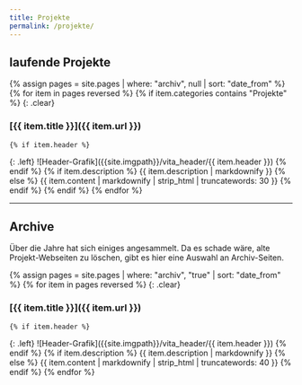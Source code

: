 ```yaml
---
title: Projekte
permalink: /projekte/
---
```


## laufende Projekte

{% assign pages = site.pages | where: "archiv", null | sort: "date_from" %}
{% for item in pages reversed %}
	{% if item.categories contains "Projekte" %}
{: .clear}
### [{{ item.title }}]({{ item.url }})
	{% if item.header %}
{: .left}
![Header-Grafik]({{site.imgpath}}/vita_header/{{ item.header }})
	{% endif %}
		{% if item.description %}
{{ item.description | markdownify }}
		{% else %}
{{ item.content | markdownify | strip_html | truncatewords: 30 }}
		{% endif %}
	{% endif %}
{% endfor %}

-----------------------

## Archive

Über die Jahre hat sich einiges angesammelt. Da es schade wäre, alte Projekt-Webseiten zu löschen, gibt es hier eine Auswahl an Archiv-Seiten.

{% assign pages = site.pages | where: "archiv", "true" | sort: "date_from" %}
{% for item in pages reversed %}
{: .clear}
### [{{ item.title }}]({{ item.url }})
	{% if item.header %}
{: .left}
![Header-Grafik]({{site.imgpath}}/vita_header/{{ item.header }})
	{% endif %}
	{% if item.description %}
{{ item.description | markdownify }}
	{% else %}
{{ item.content | markdownify | strip_html | truncatewords: 40 }}
	{% endif %}
{% endfor %}
